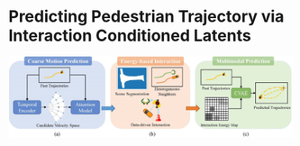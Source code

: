 ﻿# Predicting Pedestrian Trajectory via Interaction Conditioned Latents
![Alt text](./figures/framework.png)
